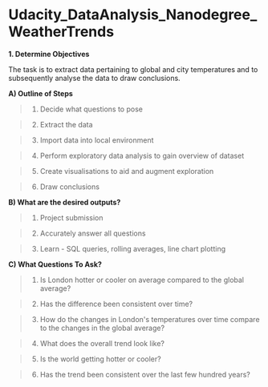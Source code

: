 # Udacity_DataAnalysis_Nanodegree_WeatherTrends

 **1. Determine Objectives**
 
The task is to extract data pertaining to global and city temperatures and to subsequently analyse the data to draw conclusions.


**A) Outline of Steps** 

>1. Decide what questions to pose

>2. Extract the data  

>3. Import data into local environment  

>4. Perform exploratory data analysis to gain overview of dataset

>5. Create visualisations to aid and augment exploration 

>6. Draw conclusions


**B) What are the desired outputs?** 

>1. Project submission 

>2. Accurately answer all questions 

>3. Learn - SQL queries, rolling averages, line chart plotting


**C) What Questions To Ask?**

>1. Is London hotter or cooler on average compared to the global average?

>2. Has the difference been consistent over time?

>3. How do the changes in London's temperatures over time compare to the changes in the global average?

>4. What does the overall trend look like?

>5. Is the world getting hotter or cooler?

>6. Has the trend been consistent over the last few hundred years?
